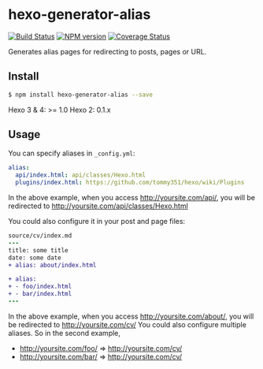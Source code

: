 # hexo-generator-alias

[![Build Status](https://travis-ci.org/hexojs/hexo-generator-alias.svg?branch=master)](https://travis-ci.org/hexojs/hexo-generator-alias)
[![NPM version](https://badge.fury.io/js/hexo-generator-alias.svg)](https://www.npmjs.com/package/hexo-generator-alias)
[![Coverage Status](https://img.shields.io/coveralls/hexojs/hexo-generator-alias.svg)](https://coveralls.io/r/hexojs/hexo-generator-alias?branch=master)

Generates alias pages for redirecting to posts, pages or URL.

## Install

``` bash
$ npm install hexo-generator-alias --save
```

Hexo 3 & 4: >= 1.0
Hexo 2: 0.1.x

## Usage

You can specify aliases in `_config.yml`:

``` yaml
alias:
  api/index.html: api/classes/Hexo.html
  plugins/index.html: https://github.com/tommy351/hexo/wiki/Plugins
```

In the above example, when you access http://yoursite.com/api/, you will be redirected to http://yoursite.com/api/classes/Hexo.html

You could also configure it in your post and page files:

``` diff
source/cv/index.md
---
title: some title
date: some date
+ alias: about/index.html

+ alias:
+ - foo/index.html
+ - bar/index.html
---
```

In the above example, when you access http://yoursite.com/about/, you will be redirected to http://yoursite.com/cv/
You could also configure multiple aliases. So in the second example,
- http://yoursite.com/foo/ ⇒ http://yoursite.com/cv/
- http://yoursite.com/bar/ ⇒ http://yoursite.com/cv/
